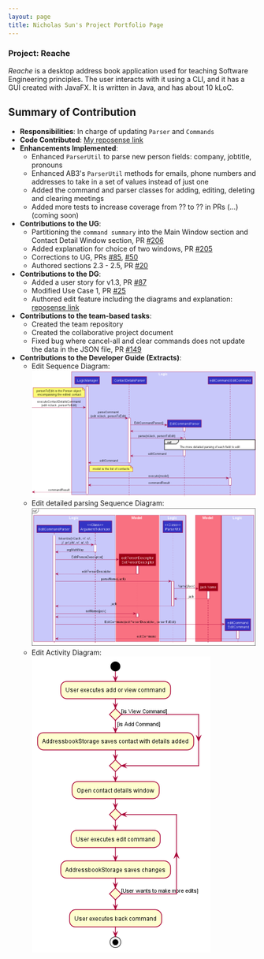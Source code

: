 ```yaml
---
layout: page
title: Nicholas Sun's Project Portfolio Page
---
```


### Project: Reache

_Reache_ is a desktop address book application used for teaching Software Engineering principles. The user interacts with it using a CLI, and it has a GUI created with JavaFX. It is written in Java, and has about 10 kLoC.

## Summary of Contribution
* **Responsibilities**: In charge of updating `Parser` and `Commands`
* **Code Contributed**: [My reposense link](https://nus-cs2103-ay2122s2.github.io/tp-dashboard/?search=NICSUNXNUS&sort=groupTitle&sortWithin=title&timeframe=commit&mergegroup=&groupSelect=groupByRepos&breakdown=true&checkedFileTypes=docs~functional-code~test-code~other&since=2022-02-18&tabOpen=true&tabType=authorship&tabAuthor=NicsunXnus&tabRepo=AY2122S2-CS2103T-W12-4%2Ftp%5Bmaster%5D&authorshipIsMergeGroup=false&authorshipFileTypes=functional-code&authorshipIsBinaryFileTypeChecked=false) 
* **Enhancements Implemented**:
  - Enhanced `ParserUtil` to parse new person fields: company, jobtitle, pronouns
  - Enhanced AB3's `ParserUtil` methods for emails, phone numbers and addresses to take in a set of values instead of just one
  - Added the command and parser classes for adding, editing, deleting and clearing meetings
  - Added more tests to increase coverage from ?? to ?? in PRs (...) (coming soon)
* **Contributions to the UG**:
  - Partitioning the `command summary` into the Main Window section and Contact Detail Window section, PR [\#206](https://github.com/AY2122S2-CS2103T-W12-4/tp/pull/206)
  - Added explanation for choice of two windows, PR [\#205](https://github.com/AY2122S2-CS2103T-W12-4/tp/pull/205)
  - Corrections to UG, PRs [\#85](https://github.com/AY2122S2-CS2103T-W12-4/tp/pull/85), [\#50](https://github.com/AY2122S2-CS2103T-W12-4/tp/pull/50)
  - Authored sections 2.3 - 2.5, PR [\#20](https://github.com/AY2122S2-CS2103T-W12-4/tp/pull/20)
* **Contributions to the DG**:
  - Added a user story for v1.3, PR [\#87](https://github.com/AY2122S2-CS2103T-W12-4/tp/pull/87)
  - Modified Use Case 1, PR [\#25](https://github.com/AY2122S2-CS2103T-W12-4/tp/pull/25)
  - Authored edit feature including the diagrams and explanation: [reposense link](https://nus-cs2103-ay2122s2.github.io/tp-dashboard/?search=nicsunxnus&sort=groupTitle&sortWithin=title&timeframe=commit&mergegroup=&groupSelect=groupByRepos&breakdown=true&checkedFileTypes=docs~functional-code~test-code~other&since=2022-02-18&tabOpen=true&tabType=authorship&tabAuthor=NicsunXnus&tabRepo=AY2122S2-CS2103T-W12-4%2Ftp%5Bmaster%5D&authorshipIsMergeGroup=false&authorshipFileTypes=docs&authorshipIsBinaryFileTypeChecked=false)
* **Contributions to the team-based tasks**:
  - Created the team repository
  - Created the collaborative project document 
  - Fixed bug where cancel-all and clear commands does not update the data in the JSON file, PR [\#149](https://github.com/AY2122S2-CS2103T-W12-4/tp/pull/149)
* **Contributions to the Developer Guide (Extracts)**:
   - Edit Sequence Diagram: <br> ![EditCommandSD](../images/EditCommandSequenceDiagram.png)
   - Edit detailed parsing Sequence Diagram: <br> ![Parsing SD](../images/DetailedParsingForEditSequenceDiagram.png)
   - Edit Activity Diagram: <br> ![ActivityDiagram](../images/EditActivityDiagram.png)
